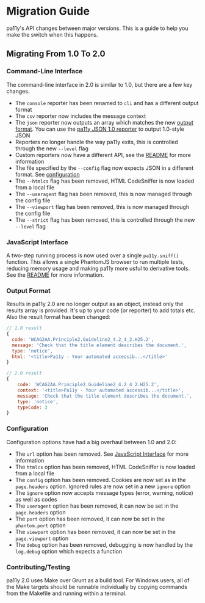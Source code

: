 
Migration Guide
===============

pa11y's API changes between major versions. This is a guide to help you make the switch when this happens.


Migrating From 1.0 To 2.0
-------------------------

### Command-Line Interface

The command-line interface in 2.0 is similar to 1.0, but there are a few key changes.

  - The `console` reporter has been renamed to `cli` and has a different output format
  - The `csv` reporter now includes the message context
  - The `json` reporter now outputs an array which matches the new [output format](#output-format). You can use the [pa11y JSON 1.0 reporter](https://github.com/nature/pa11y-reporter-1.0-json) to output 1.0-style JSON
  - Reporters no longer handle the way pa11y exits, this is controlled through the new `--level` flag
  - Custom reporters now have a different API, see the [README](README.md) for more information
  - The file specified by the `--config` flag now expects JSON in a different format. See [configuration](#configuration)
  - The `--htmlcs` flag has been removed, HTML CodeSniffer is now loaded from a local file
  - The `--useragent` flag has been removed, this is now managed through the config file
  - The `--viewport` flag has been removed, this is now managed through the config file
  - The `--strict` flag has been removed, this is controlled through the new `--level` flag

### JavaScript Interface

A two-step running process is now used over a single `pa11y.sniff()` function. This allows a single PhantomJS browser to run multiple tests, reducing memory usage and making pa11y more usful to derivative tools. See the [README](README.md) for more information.

### Output Format

Results in pa11y 2.0 are no longer output as an object, instead only the results array is provided. It's up to your code (or reporter) to add totals etc. Also the result format has been changed:

```js
// 1.0 result
{
  code: 'WCAG2AA.Principle2.Guideline2_4.2_4_2.H25.2',
  message: 'Check that the title element describes the document.',
  type: 'notice',
  html: '<title>Pa11y - Your automated accessib...</title>'
}

// 2.0 result
{
    code: 'WCAG2AA.Principle2.Guideline2_4.2_4_2.H25.2',
    context: '<title>Pa11y - Your automated accessib...</title>',
    message: 'Check that the title element describes the document.',
    type: 'notice',
    typeCode: 3
}
```

### Configuration

Configuration options have had a big overhaul between 1.0 and 2.0:

  - The `url` option has been removed. See [JavaScript Interface](#javascript-interface) for more information
  - The `htmlcs` option has been removed, HTML CodeSniffer is now loaded from a local file
  - The `config` option has been removed. Cookies are now set as in the `page.headers` option. Ignored rules are now set in a new `ignore` option
  - The `ignore` option now accepts message types (error, warning, notice) as well as codes
  - The `useragent` option has been removed, it can now be set in the `page.headers` option
  - The `port` option has been removed, it can now be set in the `phantom.port` option
  - The `viewport` option has been removed, it can now be set in the `page.viewport` option
  - The `debug` option has been removed, debugging is now handled by the `log.debug` option which expects a function

### Contributing/Testing

pa11y 2.0 uses Make over Grunt as a build tool. For Windows users, all of the Make targets should be runnable individually by copying commands from the Makefile and running within a terminal.
